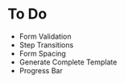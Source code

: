 # To Do

- Form Validation
- Step Transitions
- Form Spacing
- Generate Complete Template
- Progress Bar